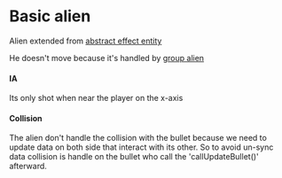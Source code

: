 # Basic alien
Alien extended from [abstract effect entity](<abstract effect entity.md>)

He doesn't move because it's handled by [group alien](<../alien/group alien.md>)

#### IA
Its only shot when near the player on the x-axis

#### Collision
The alien don't handle the collision with the bullet because we need to update data on both side that interact with its other. So to avoid un-sync data collision is handle on the bullet who call the 'callUpdateBullet()' afterward.
